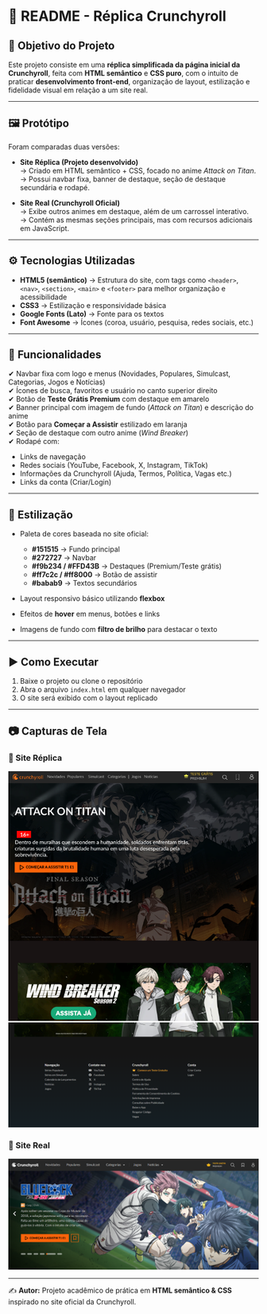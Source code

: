 # 📖 README - Réplica Crunchyroll

## 🎯 Objetivo do Projeto
Este projeto consiste em uma **réplica simplificada da página inicial da Crunchyroll**, feita com **HTML semântico** e **CSS puro**, com o intuito de praticar **desenvolvimento front-end**, organização de layout, estilização e fidelidade visual em relação a um site real.

---

## 🖼️ Protótipo
Foram comparadas duas versões:

- **Site Réplica (Projeto desenvolvido)**  
  → Criado em HTML semântico + CSS, focado no anime *Attack on Titan*.  
  → Possui navbar fixa, banner de destaque, seção de destaque secundária e rodapé.  

- **Site Real (Crunchyroll Oficial)**  
  → Exibe outros animes em destaque, além de um carrossel interativo.  
  → Contém as mesmas seções principais, mas com recursos adicionais em JavaScript.  

---

## ⚙️ Tecnologias Utilizadas
- **HTML5 (semântico)** → Estrutura do site, com tags como `<header>`, `<nav>`, `<section>`, `<main>` e `<footer>` para melhor organização e acessibilidade  
- **CSS3** → Estilização e responsividade básica  
- **Google Fonts (Lato)** → Fonte para os textos  
- **Font Awesome** → Ícones (coroa, usuário, pesquisa, redes sociais, etc.)  

---

## 🚀 Funcionalidades
✔ Navbar fixa com logo e menus (Novidades, Populares, Simulcast, Categorias, Jogos e Notícias)  
✔ Ícones de busca, favoritos e usuário no canto superior direito  
✔ Botão de **Teste Grátis Premium** com destaque em amarelo  
✔ Banner principal com imagem de fundo (*Attack on Titan*) e descrição do anime  
✔ Botão para **Começar a Assistir** estilizado em laranja  
✔ Seção de destaque com outro anime (*Wind Breaker*)  
✔ Rodapé com:
  - Links de navegação  
  - Redes sociais (YouTube, Facebook, X, Instagram, TikTok)  
  - Informações da Crunchyroll (Ajuda, Termos, Política, Vagas etc.)  
  - Links da conta (Criar/Login)  

---

## 🎨 Estilização
- Paleta de cores baseada no site oficial:  
  - **#151515** → Fundo principal  
  - **#272727** → Navbar  
  - **#f9b234 / #FFD43B** → Destaques (Premium/Teste grátis)  
  - **#ff7c2c / #ff8000** → Botão de assistir  
  - **#babab9** → Textos secundários  

- Layout responsivo básico utilizando **flexbox**  
- Efeitos de **hover** em menus, botões e links  
- Imagens de fundo com **filtro de brilho** para destacar o texto  

---

## ▶️ Como Executar
1. Baixe o projeto ou clone o repositório  
2. Abra o arquivo `index.html` em qualquer navegador  
3. O site será exibido com o layout replicado  

---

## 📷 Capturas de Tela
### 🔸 Site Réplica
![Replica](./assets/Replica1.png)
![Replica](./assets/Replica2.png)

### 🔸 Site Real
![Real](./assets/Site-Real.png)

---

✍️ **Autor:** Projeto acadêmico de prática em **HTML semântico & CSS** inspirado no site oficial da Crunchyroll.  
